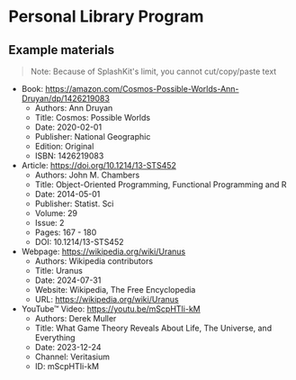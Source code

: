 # Personal Library Program

## Example materials

> Note: Because of SplashKit's limit, you cannot cut/copy/paste text

- Book: https://amazon.com/Cosmos-Possible-Worlds-Ann-Druyan/dp/1426219083
	- Authors: Ann Druyan
	- Title: Cosmos: Possible Worlds
	- Date: 2020-02-01
	- Publisher: National Geographic
	- Edition: Original
	- ISBN: 1426219083
- Article: https://doi.org/10.1214/13-STS452
	- Authors: John M. Chambers
	- Title: Object-Oriented Programming, Functional Programming and R
	- Date: 2014-05-01
	- Publisher: Statist. Sci
	- Volume: 29
	- Issue: 2
	- Pages: 167 - 180
	- DOI: 10.1214/13-STS452
- Webpage: https://wikipedia.org/wiki/Uranus
	- Authors: Wikipedia contributors
	- Title: Uranus
	- Date: 2024-07-31
	- Website: Wikipedia, The Free Encyclopedia
	- URL: https://wikipedia.org/wiki/Uranus
- YouTube™ Video: https://youtu.be/mScpHTIi-kM
	- Authors: Derek Muller
	- Title: What Game Theory Reveals About Life, The Universe, and Everything
	- Date: 2023-12-24
	- Channel: Veritasium
	- ID: mScpHTIi-kM
